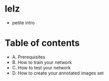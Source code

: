 # lelz
* petite intro

# Table of contents
* A. Prerequisites
* B. How to train your network 
* C. How to test your network
* D. How to create your annotated images set
